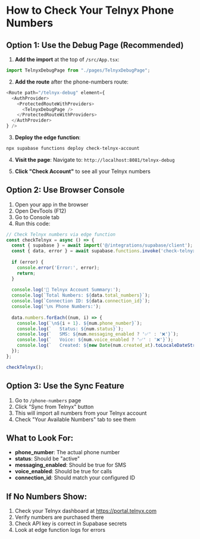 # How to Check Your Telnyx Phone Numbers

## Option 1: Use the Debug Page (Recommended)

1. **Add the import** at the top of `/src/App.tsx`:
```javascript
import TelnyxDebugPage from "./pages/TelnyxDebugPage";
```

2. **Add the route** after the phone-numbers route:
```javascript
<Route path="/telnyx-debug" element={
  <AuthProvider>
    <ProtectedRouteWithProviders>
      <TelnyxDebugPage />
    </ProtectedRouteWithProviders>
  </AuthProvider>
} />
```

3. **Deploy the edge function**:
```bash
npx supabase functions deploy check-telnyx-account
```

4. **Visit the page**:
Navigate to: `http://localhost:8081/telnyx-debug`

5. **Click "Check Account"** to see all your Telnyx numbers

## Option 2: Use Browser Console

1. Open your app in the browser
2. Open DevTools (F12)
3. Go to Console tab
4. Run this code:

```javascript
// Check Telnyx numbers via edge function
const checkTelnyx = async () => {
  const { supabase } = await import('@/integrations/supabase/client');
  const { data, error } = await supabase.functions.invoke('check-telnyx-account');
  
  if (error) {
    console.error('Error:', error);
    return;
  }
  
  console.log('📱 Telnyx Account Summary:');
  console.log(`Total Numbers: ${data.total_numbers}`);
  console.log(`Connection ID: ${data.connection_id}`);
  console.log('\n📞 Phone Numbers:');
  
  data.numbers.forEach((num, i) => {
    console.log(`\n${i + 1}. ${num.phone_number}`);
    console.log(`   Status: ${num.status}`);
    console.log(`   SMS: ${num.messaging_enabled ? '✅' : '❌'}`);
    console.log(`   Voice: ${num.voice_enabled ? '✅' : '❌'}`);
    console.log(`   Created: ${new Date(num.created_at).toLocaleDateString()}`);
  });
};

checkTelnyx();
```

## Option 3: Use the Sync Feature

1. Go to `/phone-numbers` page
2. Click "Sync from Telnyx" button
3. This will import all numbers from your Telnyx account
4. Check "Your Available Numbers" tab to see them

## What to Look For:

- **phone_number**: The actual phone number
- **status**: Should be "active"
- **messaging_enabled**: Should be true for SMS
- **voice_enabled**: Should be true for calls
- **connection_id**: Should match your configured ID

## If No Numbers Show:

1. Check your Telnyx dashboard at https://portal.telnyx.com
2. Verify numbers are purchased there
3. Check API key is correct in Supabase secrets
4. Look at edge function logs for errors